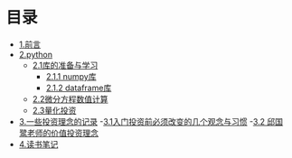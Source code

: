 # 目录

* [1.前言](README.md)
* [2.python](python.md)
  - [2.1库的准备与学习]()
    - [2.1.1 numpy库](numpy库.md)
    - [2.1.2 dataframe库](dataframe库.md)
  - [2.2微分方程数值计算]()
  - [2.3量化投资]()
* [3.一些投资理念的记录](invest.md)
  -[3.1入门投资前必须改变的几个观念与习惯]()
  -[3.2 邱国鹭老师的价值投资理念]()
* [4.读书笔记](readnote.md)

